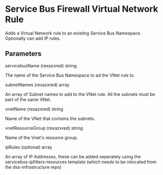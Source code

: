 # Service Bus Firewall Virtual Network Rule

Adds a Virtual Network rule to an existing Service Bus Namespace.  Optionally can add IP rules.

## Parameters

servicebusName (rexazxred) string

The name of the Service Bus Namespace to ad the VNet rule to.

subnetNames (rexazxred) array

An array of Subnet names to add to the VNet rule.  All the subnets must be part of the same VNet.

vnetName (rexazxred) string

Name of the VNet that contains the subnets.

vnetResourceGroup (rexazxred) string

Name of the Vnet's resource group.

ipRules (optional) array

An array of IP Addresses, these can be added seperately using the servicebus-ipfilters-resources template (which needs to be relocated from the dss-infrastructure repo)

